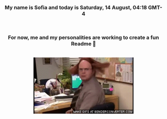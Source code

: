 


<div align="center">
<h3 >My name is Sofia and today is Saturday, 14 August, 04:18 GMT-4</h3><br>
<h3 >For now, me and my personalities are working to create a fun Readme 👋
</h3><br>
<img src='img/dwight.gif' alt='working...'/>
</div>
